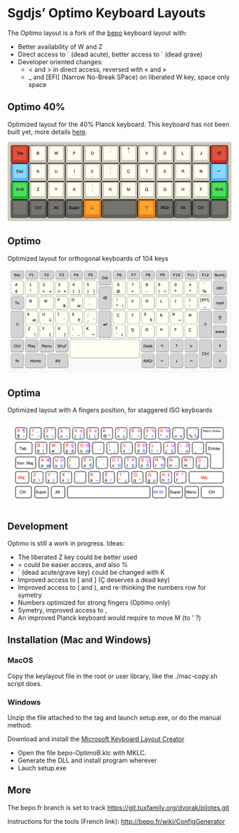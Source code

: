 # Sgdjs’ Optimo Keyboard Layouts

The Optimo layout is a fork of the [bepo](bepo.fr) keyboard layout with:

* Better availability of W and Z
* Direct access to ´ (dead acute), better access to \` (dead grave)
* Developer oriented changes:
  * < and > in direct access, reversed with « and »
  * \_ and \[EFI\] (Narrow No-Break SPace) on liberated W key, space only space

## Optimo 40%

Optimized layout for the 40% Planck keyboard. This keyboard has not been
built yet, more details [here](optimo-40/README.md).

![Otimo-40](optimo-40/bepo-Optimo-40.png)

## Optimo

Optimized layout for orthogonal keyboards of 104 keys

![Image](optimo/bepo-Optimo.png)

## Optima

Optimized layout with A fingers position, for staggered ISO keyboards

![Image](optima/bepo-Optima.png)

## Development

Optimo is still a work in progress. Ideas:

* The liberated Z key could be better used
* = could be easier access, and also %
* ´ (dead acute/grave key) could be changed with K
* Improved access to [ and ] (Ç deserves a dead key)
* Improved access to ( and ), and re-thinking the numbers row for symetry
* Numbers optimized for strong fingers (Optimo only)
* Symetry, improved access to ,
* An improved Planck keyboard would require to move M (to ' ?)

## Installation (Mac and Windows)

### MacOS

Copy the keylayout file in the root or user library, like the ./mac-copy.sh
script does.

### Windows

Unzip the file attached to the tag and launch setup.exe, or do the
manual method:

Download and install the [Microsoft Keyboard Layout Creator](https://msdn.microsoft.com/en-us/globalization/keyboardlayouts)

* Open the file bepo-OptimoB.klc with MKLC.
* Generate the DLL and install program wherever
* Lauch setup.exe

## More

The bepo.fr branch is set to track https://git.tuxfamily.org/dvorak/pilotes.git

Instructions for the tools (French link): http://bepo.fr/wiki/ConfigGenerator
